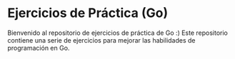 # Ejercicios de Práctica (Go)

Bienvenido al repositorio de ejercicios de práctica de Go :) Este repositorio contiene una serie de ejercicios para mejorar las habilidades de programación en Go.
